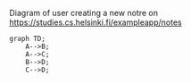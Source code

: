 Diagram of user creating a new notre on  https://studies.cs.helsinki.fi/exampleapp/notes


```mermaid
graph TD;
    A-->B;
    A-->C;
    B-->D;
    C-->D;
```
